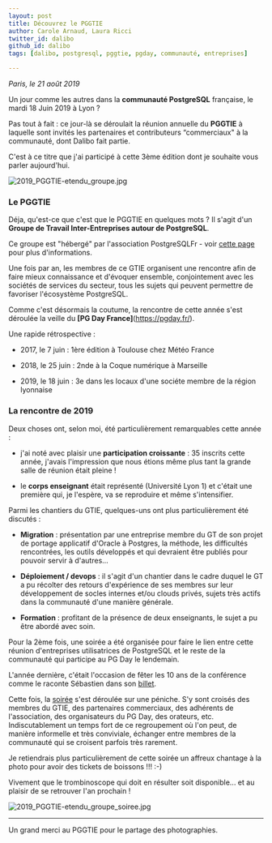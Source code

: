 ```yaml
---
layout: post
title: Découvrez le PGGTIE
author: Carole Arnaud, Laura Ricci
twitter_id: dalibo
github_id: dalibo
tags: [dalibo, postgresql, pggtie, pgday, communauté, entreprises]

---
```


*Paris, le 21 août 2019*

Un jour comme les autres dans la **communauté PostgreSQL** française, le mardi 18 Juin 2019 à Lyon ?

Pas tout à fait : ce jour-là se déroulait la réunion annuelle du **PGGTIE** à laquelle sont invités les partenaires et
contributeurs “commerciaux" à la communauté, dont Dalibo fait partie.

C'est à ce titre que j'ai participé à cette 3ème édition dont je souhaite vous parler aujourd'hui.

<!--MORE-->

![2019_PGGTIE-etendu_groupe.jpg](https://raw.githubusercontent.com/dalibo/blog/gh-pages/img/2019_PGGTIE-etendu_groupe.jpg)

### Le PGGTIE

Déja, qu'est-ce que c'est que le PGGTIE en quelques mots ? Il s'agit d'un **Groupe de Travail Inter-Entreprises autour de PostgreSQL**. 

Ce groupe est "hébergé" par l'association PostgreSQLFr - voir [cette page](https://www.postgresql.fr/entreprises/accueil) pour plus d'informations.

Une fois par an, les membres de ce GTIE organisent une rencontre afin de faire mieux connaissance et d'évoquer ensemble, conjointement avec les sociétés de services du secteur, tous les sujets qui peuvent permettre de favoriser l'écosystème PostgreSQL.

Comme c'est désormais la coutume, la rencontre de cette année s'est déroulée la veille du **[PG Day France]**(https://pgday.fr/).

Une rapide rétrospective :

   * 2017, le 7 juin : 1ère édition à Toulouse chez Météo France

   * 2018, le 25 juin : 2nde à la Coque numérique à Marseille 

   * 2019, le 18 juin : 3e dans les locaux d'une sociéte membre de la région lyonnaise
   

### La rencontre de 2019

Deux choses ont, selon moi, été particulièrement remarquables cette année :

   * j'ai noté avec plaisir une **participation croissante** : 35 inscrits cette année, j'avais l'impression que nous étions même plus tant la grande salle de réunion était pleine !

   * le **corps enseignant** était représenté (Université Lyon 1) et c'était une première qui, je l'espère, va se reproduire et même s'intensifier.


Parmi les chantiers du GTIE, quelques-uns ont plus particulièrement été discutés :

   * **Migration** : présentation par une entreprise membre du GT de son projet de portage applicatif d'Oracle à Postgres, la méthode, les difficultés rencontrées, les outils développés et qui devraient être publiés pour pouvoir servir à d'autres...

   * **Déploiement / devops** : il s'agit d'un chantier dans le cadre duquel le GT a pu récolter des retours d'expérience de ses membres sur leur développement de socles internes et/ou clouds privés, sujets très actifs dans la communauté d'une manière générale.

   * **Formation** : profitant de la présence de deux enseignants, le sujet a pu être abordé avec soin.



Pour la 2ème fois, une soirée a été organisée pour faire le lien entre cette réunion d'entreprises utilisatrices de
PostgreSQL et le reste de la communauté qui participe au PG Day le lendemain.

L'année dernière, c'était l'occasion de fêter les 10 ans de la conférence comme le raconte Sébastien dans son [billet](https://sdubois.fr/blog/2018/07/02/cr-du-pgday-fr-a-marseille-le-26-juin-2018/).

Cette fois, la [soirée](https://twitter.com/iNoorel/status/1141040538411515908) s'est déroulée sur une péniche. 
S'y sont croisés des membres du GTIE, des partenaires commerciaux, des adhérents de l'association, des organisateurs du PG Day,
des orateurs, etc. Indiscutablement un temps fort de ce regroupement où l'on peut, de manière informelle et très conviviale,
échanger entre membres de la communauté qui se croisent parfois très rarement.

Je retiendrais plus particulièrement de cette soirée un affreux chantage à la photo pour avoir des tickets de boissons !!! :-) 

Vivement que le trombinoscope qui doit en résulter soit disponible... et au plaisir de se retrouver l'an prochain !

![2019_PGGTIE-etendu_groupe_soiree.jpg](https://raw.githubusercontent.com/dalibo/blog/gh-pages/img/2019_PGGTIE-etendu_groupe_soiree.jpg)

----

Un grand merci au PGGTIE pour le partage des photographies.


